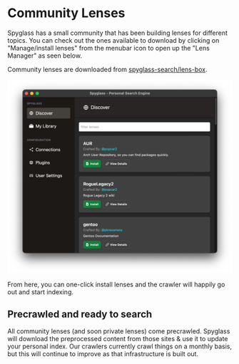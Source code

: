 # Community Lenses

Spyglass has a small community that has been building lenses for different topics.
You can check out the ones available to download by clicking on "Manage/install lenses"
from the menubar icon to open up the "Lens Manager" as seen below.

Community lenses are downloaded from [spyglass-search/lens-box](https://github.com/spyglass-search/lens-box).

![Lens manager](./../../assets/discover-window.png)

From here, you can one-click install lenses and the crawler will happily go out and
start indexing.


## Precrawled and ready to search

All community lenses (and soon private lenses) come precrawled. Spyglass will download
the preprocessed content from those sites & use it to update your personal index. Our
crawlers currently crawl things on a monthly basis, but this will continue to improve
as that infrastructure is built out.